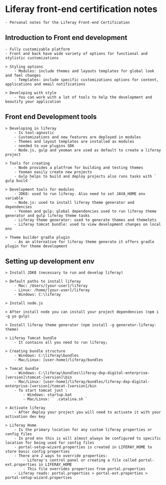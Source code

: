 # Liferay front-end certification notes
    - Personal notes for the Liferay Front-end Certification

## Introduction to Front end development
    - Fully customizable platform
    - Front and back have wide variety of options for functional and stylistic customizations

    > Styling options
        - Modules: include themes and layouts templates for global look and feel changes
        - Templates: include specific customizations options for content, applications and email notifications

    > Developing with style
        - You can work with a lot of tools to help the development and beautify your application

## Front end Development tools
    > Developing in liferay
        - Is tool-agnostic
        - Customizations and new features are deployed in modules
        - Themes and layout templates are installed as modules
        - needed to use plugins SDK
        - Node.js, gulp and yeoman are used as default to create a liferay project

    > Tools for creating
        - Node provides a platfrom for building and testing themes
        - Yeoman easily create new projects
        - Gulp helps to build and deploy projects also runs tasks with ` gulp build `

    > Development tools for modules
        - JDK8: used to run liferay. Also need to set JAVA_HOME env variable
        - Node.js: used to install liferay theme generator and dependencies
        - Yeoman and gulp: global dependencies used to run liferay theme generator and gulp liferay theme tasks
        - Liferay theme generator: used to generate themes and themelets
        - Liferay tomcat bundle: used to view development changes on local env

    > Theme builder gradle plugin
        - As an alternative for liferay theme generate it offers gradle plugin for theme development

## Setting up development env
    > Install JDK8 (necessary to run and develop liferay)

    > Default paths to install liferay
        - Mac: /Users/[your-user]/liferay
        - Linux: /home/[your-user]/liferay
        - Windows: C:\liferay

    > Install node.js

    > After install node you can install your project dependencies (npm i -g yo gulp)

    > Install liferay theme generator (npm install -g generator-liferay-theme)

    > Liferay Tomcat bundle
        - It contains all you need to run liferay;

    > Creating bundle structure
        - Windows: C:\liferay\bundles
        - Mac/Linux: [user-home]/liferay/bundles

    > Tomcat bundle
        - Windows: C:\liferay\bundles\liferay-dxp-digital-enterprise-[version]\tomcat-[version]\bin
        - Mac/Linux: [user-home]/liferay/bundles/liferay-dxp-digital-enterprise-[version]/tomcat-[version]/bin
        - To start tomcat just :
            - Windows: startup.bat
            - Mac/Linux: ` .catalina.sh `

    > Activate liferay
        - After deploy your project you will need to activate it with your activation dev key

    > Liferay Home
        - Is the primary location for any custom liferay properties or config files
        - In prod env this is will almost always be configured to specific location for being used for config files
        - portal-setup-wizard.properties is created in LIFERAY_HOME to store basic config properties
        - There are 2 ways to override properties:
            - Liferay's control panel or creating a file called portal-ext.properties in LIFERAY_HOME
            - This file overrides properties from portal.properties
        - Liferay reads: portal.properties > portal-ext.properties > portal-setup-wizard.properties